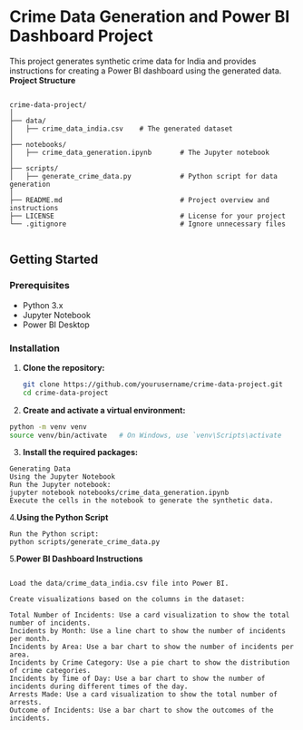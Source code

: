 # Crime Data Generation and Power BI Dashboard Project

This project generates synthetic crime data for India and provides instructions for creating a Power BI dashboard using the generated data.<br>
**Project Structure**
```

crime-data-project/
│
├── data/
│   ├── crime_data_india.csv    # The generated dataset
│
├── notebooks/
│   ├── crime_data_generation.ipynb       # The Jupyter notebook
│
├── scripts/
│   ├── generate_crime_data.py            # Python script for data generation
│
├── README.md                             # Project overview and instructions
├── LICENSE                               # License for your project
└── .gitignore                            # Ignore unnecessary files


```
## Getting Started

### Prerequisites

- Python 3.x
- Jupyter Notebook
- Power BI Desktop

### Installation

1. **Clone the repository:**
   ```bash
   git clone https://github.com/yourusername/crime-data-project.git
   cd crime-data-project
   
2. **Create and activate a virtual environment:**

```bash
python -m venv venv
source venv/bin/activate   # On Windows, use `venv\Scripts\activate
```
3. **Install the required packages:**


```pip install pandas numpy faker
Generating Data
Using the Jupyter Notebook
Run the Jupyter notebook:
jupyter notebook notebooks/crime_data_generation.ipynb
Execute the cells in the notebook to generate the synthetic data.
```

4.**Using the Python Script**
```
Run the Python script:
python scripts/generate_crime_data.py
```
5.**Power BI Dashboard Instructions**
```Open Power BI Desktop.

Load the data/crime_data_india.csv file into Power BI.

Create visualizations based on the columns in the dataset:

Total Number of Incidents: Use a card visualization to show the total number of incidents.
Incidents by Month: Use a line chart to show the number of incidents per month.
Incidents by Area: Use a bar chart to show the number of incidents per area.
Incidents by Crime Category: Use a pie chart to show the distribution of crime categories.
Incidents by Time of Day: Use a bar chart to show the number of incidents during different times of the day.
Arrests Made: Use a card visualization to show the total number of arrests.
Outcome of Incidents: Use a bar chart to show the outcomes of the incidents.
```
